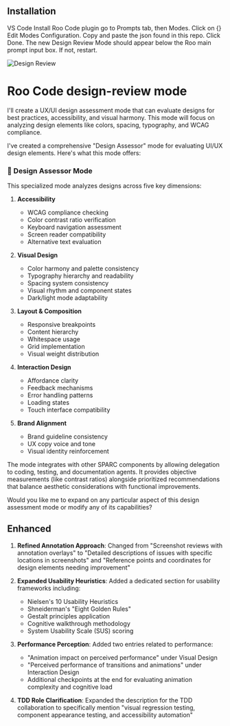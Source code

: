 ## Installation

VS Code
Install Roo Code plugin
go to Prompts tab, then Modes. Click on {} Edit Modes Configuration. Copy and paste the json found in this repo. 
Click Done.
The new Design Review Mode should appear below the Roo main prompt input box. If not, restart.


![Design Review](https://github.com/bencium/roo-code-design-review/blob/main/images/design-review.png)


# Roo Code design-review mode


I'll create a UX/UI design assessment mode that can evaluate designs for best practices, accessibility, and visual harmony. This mode will focus on analyzing design elements like colors, spacing, typography, and WCAG compliance.

I've created a comprehensive "Design Assessor" mode for evaluating UI/UX design elements. Here's what this mode offers:

### 🎨 Design Assessor Mode

This specialized mode analyzes designs across five key dimensions:

1. **Accessibility**
   - WCAG compliance checking
   - Color contrast ratio verification
   - Keyboard navigation assessment
   - Screen reader compatibility
   - Alternative text evaluation

2. **Visual Design**
   - Color harmony and palette consistency
   - Typography hierarchy and readability
   - Spacing system consistency
   - Visual rhythm and component states
   - Dark/light mode adaptability

3. **Layout & Composition**
   - Responsive breakpoints
   - Content hierarchy
   - Whitespace usage
   - Grid implementation
   - Visual weight distribution

4. **Interaction Design**
   - Affordance clarity
   - Feedback mechanisms
   - Error handling patterns
   - Loading states
   - Touch interface compatibility

5. **Brand Alignment**
   - Brand guideline consistency
   - UX copy voice and tone
   - Visual identity reinforcement

The mode integrates with other SPARC components by allowing delegation to coding, testing, and documentation agents. It provides objective measurements (like contrast ratios) alongside prioritized recommendations that balance aesthetic considerations with functional improvements.

Would you like me to expand on any particular aspect of this design assessment mode or modify any of its capabilities?

## Enhanced

1. **Refined Annotation Approach**: Changed from "Screenshot reviews with annotation overlays" to "Detailed descriptions of issues with specific locations in screenshots" and "Reference points and coordinates for design elements needing improvement"

2. **Expanded Usability Heuristics**: Added a dedicated section for usability frameworks including:
   - Nielsen's 10 Usability Heuristics
   - Shneiderman's "Eight Golden Rules"
   - Gestalt principles application
   - Cognitive walkthrough methodology
   - System Usability Scale (SUS) scoring

3. **Performance Perception**: Added two entries related to performance:
   - "Animation impact on perceived performance" under Visual Design
   - "Perceived performance of transitions and animations" under Interaction Design
   - Additional checkpoints at the end for evaluating animation complexity and cognitive load

4. **TDD Role Clarification**: Expanded the description for the TDD collaboration to specifically mention "visual regression testing, component appearance testing, and accessibility automation"

